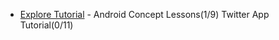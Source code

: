 * [Explore Tutorial](http://www.codelearn.org/android-tutorial#tutorial) - Android Concept Lessons(1/9) Twitter App Tutorial(0/11)

